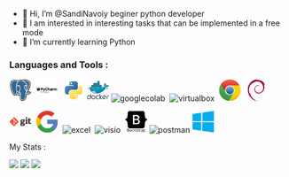- 👋 Hi, I’m @SandiNavoiy beginer python developer
- 👀 I am interested in interesting tasks that can be implemented in a free mode
- 🌱  I’m currently learning Python
###     Languages and Tools :
<div>

  <img src="https://github.com/devicons/devicon/blob/master/icons/postgresql/postgresql-original.svg" title="postgresql" alt="postgresql" width="40" height="40"/>&nbsp;
   <img src="https://github.com/devicons/devicon/blob/master/icons/pycharm/pycharm-original-wordmark.svg" title="pycharm" alt="pycharm" width="40" height="40"/>&nbsp;
   <img src="https://raw.githubusercontent.com/devicons/devicon/master/icons/python/python-original.svg" alt="python" width="40" height="40"/> 
   <img src="https://github.com/devicons/devicon/blob/master/icons/docker/docker-original-wordmark.svg" alt="docker" width="40" height="40"/>
   <img src="https://img.shields.io/badge/Colab-F9AB00?style=for-the-badge&logo=googlecolab&color=525252" title="googlecolab" alt="googlecolab"/>&nbsp;
   <img src="https://img.shields.io/badge/VirtualBox-183A61?logo=virtualbox&logoColor=white&style=for-the-badge" title="virtualbox" alt="virtualbox"/>&nbsp;
   <img src="https://github.com/devicons/devicon/blob/master/icons/chrome/chrome-original.svg" title="chrome" alt="chrome" width="40" height="40"/>&nbsp;
  <img src="https://github.com/devicons/devicon/blob/master/icons/debian/debian-original.svg" title="debian" alt="debian" width="40" height="40"/>&nbsp;

  
   <img src="https://github.com/devicons/devicon/blob/master/icons/git/git-original-wordmark.svg" title="git" alt="git" width="40" height="40"/>&nbsp;
   <img src="https://github.com/devicons/devicon/blob/master/icons/google/google-original.svg" title="google" alt="google" width="40" height="40"/>&nbsp;
   <img src="https://img.shields.io/badge/Microsoft_Excel-217346?style=for-the-badge&logo=microsoft-excel&logoColor=white" title="excel" alt="excel"/>&nbsp;
   <img src="https://img.shields.io/badge/Microsoft_Visio-3955A3?style=for-the-badgee&logo=microsoft-visio&logoColor=white" title="visio" alt="visio"/>&nbsp;
   <img src="https://raw.githubusercontent.com/devicons/devicon/master/icons/bootstrap/bootstrap-plain-wordmark.svg" alt="bootstrap" width="40" height="40"/>
   <img src="https://www.vectorlogo.zone/logos/getpostman/getpostman-icon.svg" alt="postman" width="40" height="40"/>
  <img src="https://github.com/devicons/devicon/blob/master/icons/windows8/windows8-original.svg" title="windows8" alt="windows8" width="40" height="40"/>&nbsp;
</div>

My Stats :

<div id="stat">
	<img src="https://github-profile-summary-cards.vercel.app/api/cards/profile-details?username=SandiNavoiy&theme=github_dark"/>
	<img src="https://github-profile-summary-cards.vercel.app/api/cards/most-commit-language?username=SandiNavoiy&theme=github_dark"/>
	<img src="https://github-profile-summary-cards.vercel.app/api/cards/stats?username=SandiNavoiy&theme=github_dark"/>
</div>
<!---
SandiNavoiy/SandiNavoiy is a ✨ special ✨ repository because its `README.md` (this file) appears on your GitHub profile.
You can click the Preview link to take a look at your changes.
--->
